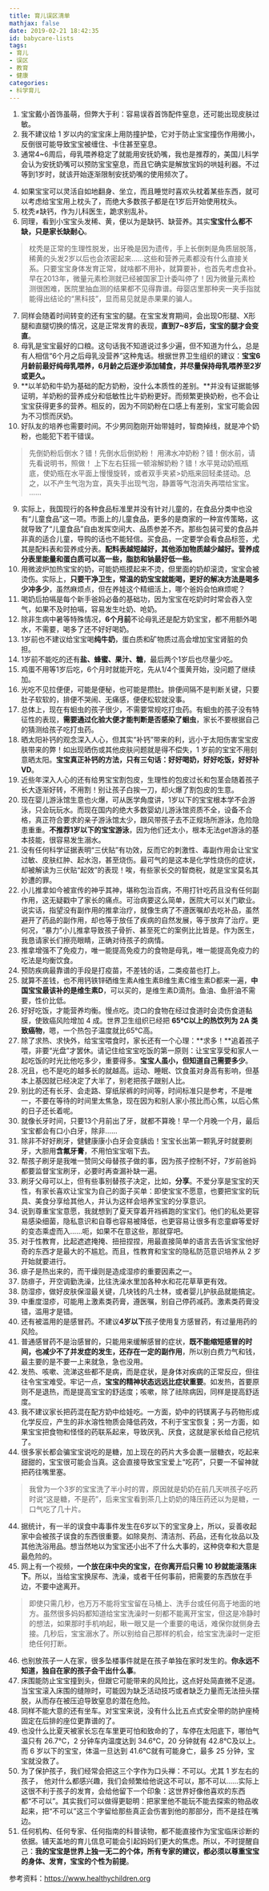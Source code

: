 ```yaml
---
title: 育儿误区清单
mathjax: false
date: 2019-02-21 18:42:35
id: babycare-lists
tags:
- 育儿
- 误区
- 教育
- 健康
categories:
- 科学育儿
---
```


1. 宝宝戴小首饰虽萌，但弊大于利：容易误吞首饰配件窒息，还可能出现皮肤过敏。
2. 我不建议给 1 岁以内的宝宝床上用防撞护垫，它对于防止宝宝撞伤作用微小，反倒很可能导致宝宝被缠住、卡住甚至窒息。
3. 通常4~6周后，母乳喂养稳定了就能用安抚奶嘴，我也是推荐的，美国儿科学会认为安抚奶嘴可以预防宝宝窒息，而且它确实是解放宝妈的哄娃利器。不过等到1岁时，就该开始逐渐限制安抚奶嘴的使用频次了。
<!---more--->
4. 如果宝宝可以灵活自如地翻身、坐立，而且睡觉时喜欢头枕着某些东西，就可以考虑给宝宝用上枕头了，而绝大多数孩子都是在1岁后开始使用枕头。
5. 枕秃≠缺钙，作为儿科医生，跪求别乱补。
6. 同理，看到小宝宝头发稀、黄，便以为是缺钙、缺营养。其实**宝宝什么都不缺，只是家长缺耐心**。
> 枕秃是正常的生理性脱发，出牙晚是因为遗传，手上长倒刺是角质层脱落，稀黄的头发2岁以后也会浓密起来……这些和营养元素都没有什么直接关系。只要宝宝身体发育正常，就啥都不用补，就算要补，也首先考虑食补。
> 早在2013年，微量元素检测就已经被国家卫计委叫停了！因为微量元素检测很困难，医院里抽血测的结果都不见得靠谱。母婴店里那种夹一夹手指就能得出结论的“黑科技”，显而易见就是赤果果的骗人。
7. 同样会随着时间转变的还有宝宝的腿。在宝宝发育期间，会出现O形腿、X形腿和直腿切换的情况，这是正常发育的表现，**直到7~8岁后，宝宝的腿才会变直**。
8. 母乳是宝宝最好的口粮。这句话我不知道说过多少遍，但不知道为什么，总是有人相信“6个月之后母乳没营养”这种鬼话。根据世界卫生组织的建议：**宝宝6月龄前最好纯母乳喂养，6月龄之后逐步添加辅食，并尽量保持母乳喂养至2岁或更久。**
9. **以羊奶和牛奶为基础的配方奶粉，没什么本质性的差别。**并没有证据能够证明，羊奶粉的营养成分和低敏性比牛奶粉更好。而频繁更换奶粉，也不会让宝宝获得更多的营养。相反的，因为不同奶粉在口感上有差别，宝宝可能会因为不习惯而厌奶。
10. 好队友的培养也需要时间。不少男同胞刚开始带娃时，智商掉线，就是冲个奶粉，也能犯下若干错误。
>先倒奶粉后倒水？错！先倒水后倒奶粉！
>用沸水冲奶粉？错！倒水前，请先看说明书，照做！
>上下左右狂摇一顿溶解奶粉？错！水平晃动奶瓶瓶底，使奶瓶在水平面上慢慢旋转，或者双手夹紧>奶瓶来回轻柔搓动。总之，以不产生气泡为宜，真失手出现气泡，静置等气泡消失再喂给宝宝。
>……
9. 实际上，我国现行的各种食品标准里并没有针对儿童的，在食品分类中也没有“儿童食品”这一项。市面上的儿童食品，更多的是商家的一种宣传策略，这就导致了“儿童食品”自由发挥空间大、品质参差不齐。那些包装可爱的食品并非真的适合儿童，导购的话也不能轻信。买食品，一定要学会看食品标签，尤其是配料表和营养成分表。**配料表越短越好，其他添加物质越少越好。营养成分表里能量和蛋白质可以高一些，脂肪和钠最好低一些。**
10. 用微波炉加热宝宝的奶，可能奶瓶摸起来不烫，但里面的奶却滚烫，宝宝会被烫伤。实际上，**只要干净卫生，常温的奶宝宝就能喝，更好的解决方法是喝多少冲多少**，虽然麻烦点，但在养娃这个精细活上，哪个爸妈会怕麻烦呢？
11. 喝奶后拍嗝是每个新手爸妈必备的基础功，因为宝宝在吃奶时时常会吞入空气，如果不及时拍嗝，容易发生吐奶、呛奶。
12. 除非生病中暑等特殊情况，**6个月前**不论母乳还是配方奶宝宝，都不用额外喝水，不需要，喝多了还不好好喝奶。
13. 1岁前也不建议给宝宝喝**纯牛奶**，蛋白质和矿物质过高会增加宝宝肾脏的负担。
14. 1岁前不能吃的还有**盐、蜂蜜、果汁、糖**，最后两个1岁后也尽量少吃。
15. 鸡蛋不用等1岁后吃，6个月时就能开吃，先从1/4个蛋黄开始，没问题了继续加。
16. 光吃不见拉便便，可能是便秘，也可能是攒肚。排便间隔不是判断关键，只要肚子软软的，排便不哭闹、无痛感，便便松软就没事。
17. 总体上，现在有蛔虫的孩子很少，不需要常规吃打虫药。有蛔虫的孩子没有特征性的表现，**需要通过化验大便才能判断是否感染了蛔虫**，家长不要根据自己的猜测给孩子吃打虫药。
18. 晒太阳补钙的观念深入人心，但其实“补钙”带来的利，远小于太阳伤害宝宝皮肤带来的弊！如出现晒伤或其他皮肤问题就是得不偿失，1 岁前的宝宝不用刻意晒太阳。**宝宝真正补钙的方法，只有三句话：好好喝奶，好好吃饭，好好补VD**。
19. 近些年深入人心的还有给男宝宝割包皮，生理性的包皮过长和包茎会随着孩子长大逐渐好转，不用割！别让孩子白挨一刀，却火爆了割包皮的生意。
20. 现在婴儿游泳馆生意也火爆，可从医学角度讲，1岁以下的宝宝根本学不会游泳，只会玩玩水。而现在国内的绝大多数婴幼儿游泳馆资质不全，设备不合格，真正符合要求的亲子游泳馆太少，跟风带孩子去不正规场所游泳，危险隐患重重。**不推荐1岁以下的宝宝游泳**，因为他们还太小，根本无法get游泳的基本技能，很容易发生溺水。
21. 没有任何科学证据表明“三伏贴”有功效，反而它的刺激性、毒副作用会让宝宝过敏、皮肤红肿、起水泡，甚至烧伤。最可气的是这本是化学性烧伤的症状，却被解读为三伏贴“起效”的表现！唉，有些家长交的智商税，就是宝宝莫名其妙遭的罪。
22. 小儿推拿如今被宣传的神乎其神，堪称包治百病，不用打针吃药且没有任何副作用，这无疑戳中了家长的痛点。可治病要这么简单，医院大可以关门歇业。说实话，指望没有副作用的推拿治疗，就像生病了不遵医嘱却去吃补品，虽然避开了药品的副作用，却也等于放任了疾病的自然发展，等于放弃了治疗。更何况，“暴力”小儿推拿导致孩子骨折、甚至死亡的案例比比皆是。作为医生，我恳请家长们擦亮眼睛，正确对待孩子的病情。
23. 推拿增强不了免疫力，唯一能提高免疫力的食物是母乳，唯一能提高免疫力的吃法是均衡饮食。
24. 预防疾病最靠谱的手段是打疫苗，不差钱的话，二类疫苗也打上。
25. 就算不差钱，也不用钙铁锌硒维生素A维生素B维生素C维生素D都来一遍，**中国宝宝最该补的是维生素D**，可以买的，是维生素D滴剂。鱼油、鱼肝油不需要，性价比低。
26. 好好吃饭，才能营养均衡。慢点吃。烫口的食物在经过食道时会烫伤食道黏膜，使致癌风险增加 4 成。世界卫生组织已经把 **65℃以上的热饮列为 2A 类致癌物**，嗯，一个热包子温度就比65℃高。
27. 除了求热、求快外，给宝宝喂食时，家长还有一个心理：**求多！**追着孩子喂，非要“光盘”才罢休。请记住给宝宝吃饭的第一原则：让宝宝享受和家人一起吃饭的时光比他吃多少，重要得多。**宝宝人虽小，但知道自己需要多少**。
28. 况且，也不是吃的越多长的就越高。运动、睡眠、饮食虽对身高有影响，但基本上基因就已经决定了大半了，别老把孩子跟别人比。
29. 别比的还有长牙、会走路、穿纸尿裤的时间等，时间标准只是参考，不是唯一，不要在等待的时间里太焦急，现在因为和别人家小孩比而心焦，以后心焦的日子还长着呢。
30. 就像长牙时间，只要13个月前出了牙，就都不算晚！早一个月晚一个月，最后宝宝都会有口小白牙，除非……
31. 除非不好好刷牙，健健康康小白牙会变龋齿！宝宝长出第一颗乳牙时就要刷牙，大胆用**含氟牙膏**，不用怕宝宝咽下去。
32. 帮孩子刷牙是我唯一赞同父母替孩子做的事，因为孩子控制不好，7岁前爸妈都要监督宝宝刷牙，必要时再查漏补缺一遍。
33. 刷牙父母可以上，但有些事别替孩子决定，比如，**分享**。不爱分享是宝宝的天性，有家长喜欢让宝宝为自己的面子买单：即使宝宝不愿意，也要把宝宝的玩具、美食分享给其他人，并认为这样会培养宝宝的分享意识。
34. 说到尊重宝宝意愿，我就想到了夏天穿着开裆裤跑的宝宝们。他们的私处更容易感染细菌，隐私意识和自尊也容易被降低，也更容易让很多有恋童癖等爱好的变态乘虚而入……呃，如果不在意这些，那就穿吧。
35. 对于性教育，比起遮遮掩掩、扭扭捏捏，用最直接简单的语言去告诉宝宝他好奇的东西才是最大的不尴尬。而且，性教育和宝宝的隐私防范意识培养从 2 岁开始就要进行。
36. 痱子是热出来的，而干燥则是造成湿疹的重要因素之一。
37. 防痱子，开空调勤洗澡，比往洗澡水里加各种水和花花草草更有效。
38. 防湿疹，做好皮肤保湿最关键，几块钱的凡士林，或者婴儿护肤品就能搞定。
39. 中重度湿疹，可能用上激素类药膏，遵医嘱，别自己停药减药。激素类药膏没错，滥用才是错。
40. 还有被滥用的是感冒药。不建议**4岁以下**孩子使用复方感冒药，有过量用药的风险。
41. 普通感冒药不是治感冒的，只能用来缓解感冒的症状，**既不能缩短感冒的时间，也减少不了并发症的发生，还存在一定的副作用**，所以别白费力气和钱，最主要的是不要一上来就急，急也没用。
42. 发热、咳嗽、流涕这些都不是病，而是症状，是身体对疾病的正常反应，但往往令宝宝难受。牢记一点，**宝宝的精神状态远远比症状重要**。如发热，首要原则不是退热，而是提高宝宝的舒适度；咳嗽，除了祛除病因，同样是提高舒适度。
43. 我不建议家长把药混在配方奶中给娃吃。一方面，奶中的钙镁离子与药物形成化学反应，产生的非水溶性物质会降低药效，不利于宝宝恢复；另一方面，如果宝宝把食物和怪怪的药联系起来，导致厌乳、厌食，这就是家长给自己挖坑了。
44. 很多家长都会骗宝宝说吃的是糖，加上现在的药片大多会裹一层糖衣，吃起来甜甜的，宝宝很可能会当真。这会直接导致宝宝爱上“吃药”，只要一不留神就把药往嘴里塞。
> 我曾为一个3岁的宝宝洗了半小时的胃，原因就是奶奶在前几天哄孩子吃药时说“这是糖，不是药”，后来宝宝看到茶几上奶奶的降压药还以为是糖，一口气吃了几十片。
44. 据统计，有一半的误食中毒事件发生在6岁以下的宝宝身上，所以，妥善收起家中会被孩子误食的东西很重要。如除臭剂、清洁剂、药品，还有化妆品以及其他洗浴用品。想当然地以为宝宝还小出不了什么大事的，这种侥幸和大意是最危险的。
45. 网上有一个视频，**一个放在床中央的宝宝，在你离开后只需 10 秒就能滚落床下**。所以，当给宝宝换尿布、洗澡，或者干任何事前，把需要的东西放在手边，不要中途离开。
> 即使只需几秒，也万万不能将宝宝留在马桶上、洗手台或任何高于地面的地方。虽然很多妈妈都知道给宝宝洗澡时一刻都不能离开宝宝，但这是冷静时的想法，如果那时手机响起，瞅一眼又是一个重要的电话，难保你就侧身去接。几秒后，宝宝溺水了。所以别给自己那样的机会，给宝宝洗澡时一定拒绝任何打断。
46. 也别放孩子一人在家，很多坠楼事件就是在孩子单独在家时发生的。**你永远不知道，独自在家的孩子会干出什么事**。
47. 床围能防止宝宝撞到头，但跟它可能带来的风险比，这点好处简直微不足道。当宝宝滚入床围的缝隙时，可能因为缺乏活动技巧或者缺乏力量而无法扭头摆脱，从而存在被压迫导致窒息的潜在危险。
48. 同样不能大意的还有坐车。对宝宝来说，没有什么比五点式安全带的防护座椅固定在后排的座位更靠谱的了。
49. 也没什么比夏天被家长忘在车里更可怕和致命的了，车停在太阳底下，哪怕气温只有 26.7℃，2 分钟车内温度达到 34.6℃，20 分钟就有 42.8℃及以上。而 6 岁以下的宝宝，体温一旦达到 41.6℃就有可能身亡，最多 25 分钟，宝宝就没救了。
50. 为了保护孩子，我们经常会把这三个字作为口头禅：不可以。尤其 1 岁左右的孩子， 他对什么都感兴趣，我们会频繁给他说这不可以，那不可以……实际上这很不利于孩子的发育，会给他留下一个印象：这世界好像他喜欢的东西都“不可以”。其实我们可以做得更聪明：把家里他不能玩不能去探索的物品收起来，把“不可以”这三个字留给那些真正会伤害到他的那部分，而不是挂在嘴边。
51. 任何机构、任何专家、任何指南的科普读物，都不能直接作为宝宝临床诊断的依据。铺天盖地的育儿信息可能会引起妈妈们更大的焦虑。所以，不时提醒自己：**我的宝宝是世界上独一无二的个体，所有专家的建议，都必须以尊重宝宝的身体、发育，宝宝的个性为前提**。


参考资料：https://www.healthychildren.org